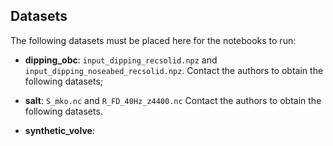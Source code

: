 ## Datasets

The following datasets must be placed here for the notebooks to run:
- **dipping_obc**: `input_dipping_recsolid.npz` and `input_dipping_noseabed_recsolid.npz`.
   Contact the authors to obtain the following datasets;

- **salt**:  `S_mko.nc` and `R_FD_40Hz_z4400.nc` Contact the authors to obtain the following datasets.

- **synthetic_volve**: 
